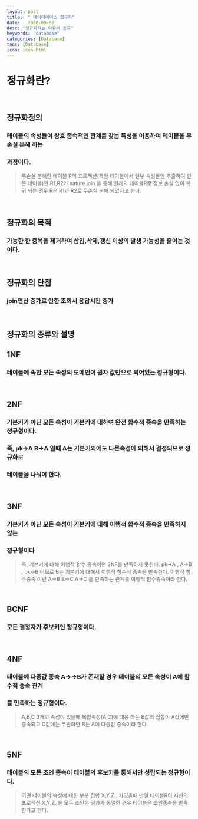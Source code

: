 ```yaml
---
layout: post
title:  " 데이터베이스 정규화"
date:   2020-09-07
desc: "정규화하는 이유와 종류"
keywords: "database"
categories: [Database]
tags: [Database]
icon: icon-html
---
```


정규화란?
====

<br/>

## 정규화정의
### 테이블의 속성들이 상호 종속적인 관계를 갖는 특성을 이용하여 테이블을 무손실 분해 하는
### 과정이다.

> 무손실 분해란 테이블 R의 프로젝션(특정 테이블에서 일부 속성들만 추출하여 만든 테이블)인 R1,R2가 nature join 을 통해 원래의 테이블R로 정보 손실 없이 복귀 되는 경우 R은 R1과 R2로 무손실 분해 되었다고 한다.

<br/>

## 정규화의 목적
### 가능한 한 중복을 제거하여 삽입,삭제,갱신 이상의 발생 가능성을 줄이는 것이다.

<br/>

## 정규화의 단점
### join연산 증가로 인한 조회시 응답시간 증가


<br/>

## 정규화의 종류와 설명

## 1NF
### 테이블에 속한 모든 속성의 도메인이 원자 값만으로 되어있는 정규형이다.

<br/>

## 2NF
### 기본키가 아닌 모든 속성이 기본키에 대하여 완전 함수적 종속을 만족하는 정규형이다.
### 즉, pk->A  B->A 일때 A는 기본키외에도 다른속성에 의해서 결정되므로 정규화로
### 테이블을 나눠야 한다.

<br/>

## 3NF
### 기본키가 아닌 모든 속성이 기본키에 대해 이행적 함수적 종속을 만족하지 않는
### 정규형이다
> 즉, 기본키에 대해 이행적 함수 종속이면 3NF를 만족하지 못한다.
> pk->A , A->B , pk->B 이므로 B는 기본키에 대해서 이행적 함수적 종속을 만족한다.
> 이행적 함수종속 이란  A->B  B->C  A->C 을 만족하는 관계를 이행적 함수종속이라 한다.

<br/>

## BCNF
### 모든 결정자가 후보키인 정규형이다.

<br/>

## 4NF
### 테이블에 다중값 종속 A->->B가 존재할 경우 테이블의 모든 속성이 A에 함수적 종속 관계
### 를 만족하는 정규형이다.
> A,B,C 3개의 속성이 있을때 복합속성(A,C)에 대응 하는 B값의 집합이 A값에만 종속되고
> C값에는 무관하면 B는 A에 다중값 종속이라 한다.

<br/>

## 5NF
### 테이블의 모든 조인 종속이 테이블의 후보키를 통해서만 성립되는 정규형이다.
> 어떤 테이블의 속성에 대한 부분 집합 X,Y,Z.. 가있을때 만일 테이블R이 자신의 프로젝션 X,Y,Z..을
> 모두 조인한 결과가 동일한 경우 테이블은 조인종속을 만족한다고 한다.
